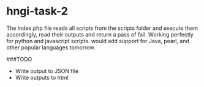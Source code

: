 # hngi-task-2

The index.php file reads all scripts from the scripts folder and execute them accordingly, read their outputs and return a pass of fail. Working perfectly for python and javascript scripts. would add support for Java, pearl, and other popular languages tomorrow.

###TODO 
 - Write output to JSON file
 - Write outputs to html
